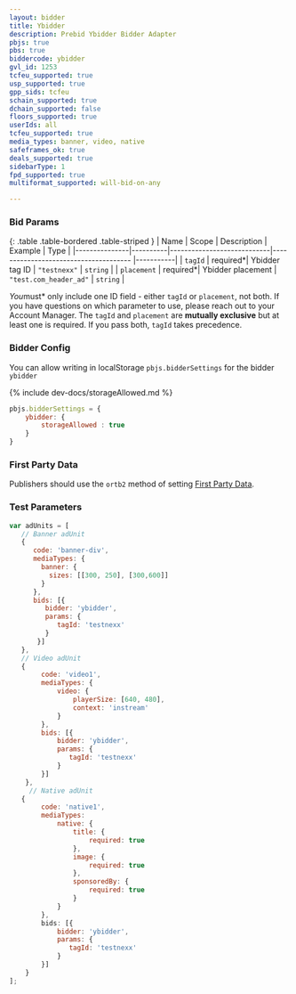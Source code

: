 ```yaml
---
layout: bidder
title: Ybidder
description: Prebid Ybidder Bidder Adapter
pbjs: true
pbs: true
biddercode: ybidder
gvl_id: 1253
tcfeu_supported: true
usp_supported: true
gpp_sids: tcfeu
schain_supported: true
dchain_supported: false
floors_supported: true
userIds: all
tcfeu_supported: true
media_types: banner, video, native
safeframes_ok: true
deals_supported: true
sidebarType: 1
fpd_supported: true
multiformat_supported: will-bid-on-any

---
```


### Bid Params

{: .table .table-bordered .table-striped }
| Name          | Scope    | Description                | Example                                   | Type      |
|---------------|----------|----------------------------|--------------------------------------     |-----------|
| `tagId`       | required*| Ybidder tag ID              | `"testnexx"`                              | `string`  |
| `placement`   | required*| Ybidder placement           | `"test.com_header_ad"`                    | `string`  |

*You*must* only include one ID field - either `tagId` or `placement`, not both. If you have questions on which parameter to use, please reach out to your Account Manager.
The `tagId` and `placement` are **mutually exclusive** but at least one is required. If you pass both, `tagId` takes precedence.

### Bidder Config

You can allow writing in localStorage `pbjs.bidderSettings` for the bidder `ybidder`

{% include dev-docs/storageAllowed.md %}

```javascript
pbjs.bidderSettings = {
    ybidder: {
        storageAllowed : true
    }
}
```

### First Party Data

Publishers should use the `ortb2` method of setting [First Party Data](https://docs.prebid.org/features/firstPartyData.html).

### Test Parameters

```javascript
var adUnits = [
   // Banner adUnit
   {
      code: 'banner-div',
      mediaTypes: {
        banner: {
          sizes: [[300, 250], [300,600]]
        }
      },
      bids: [{
         bidder: 'ybidder',
         params: {
            tagId: 'testnexx'
         }
       }]
   },
   // Video adUnit
   {
        code: 'video1',
        mediaTypes: {
            video: {
                playerSize: [640, 480],
                context: 'instream'
            }
        },
        bids: [{
            bidder: 'ybidder',
            params: {
               tagId: 'testnexx'
            }
        }]
    },
     // Native adUnit
   {
        code: 'native1',
        mediaTypes:
            native: {
                title: {
                    required: true
                },
                image: {
                    required: true
                },
                sponsoredBy: {
                    required: true
                }
            }
        },
        bids: [{
            bidder: 'ybidder',
            params: {
               tagId: 'testnexx'
            }
        }]
    }
];
```
